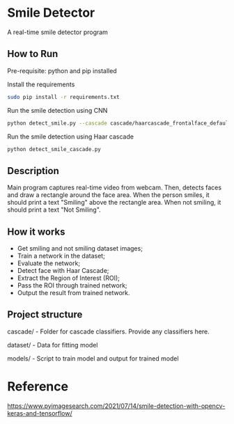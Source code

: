 # Smile Detector
A real-time smile detector program

## How to Run

Pre-requisite: python and pip installed

Install the requirements 
```bash
sudo pip install -r requirements.txt
```

Run the smile detection using CNN
```bash
python detect_smile.py --cascade cascade/haarcascade_frontalface_default.xml --model model/output/lenet.hdf5
```

Run the smile detection using Haar cascade
```bash
python detect_smile_cascade.py
```




## Description
Main program captures real-time video from webcam. Then, detects faces and draw a rectangle around the face area. When the person smiles, it should print a text "Smiling" above the rectangle area. When not smiling, it should print a text "Not Smiling".

## How it works
* Get smiling and not smiling dataset images;
* Train a network in the dataset;
* Evaluate the network;
* Detect face with Haar Cascade;
* Extract the Region of Interest (ROI);
* Pass the ROI through trained network;
* Output the result from trained network.

## Project structure
cascade/  - Folder for cascade classifiers. Provide any classifiers here.

dataset/  - Data for fitting model

models/   - Script to train model and output for trained model


# Reference
https://www.pyimagesearch.com/2021/07/14/smile-detection-with-opencv-keras-and-tensorflow/